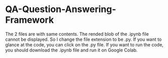 # QA-Question-Answering-Framework
The 2 files are with same contents. The rended blob of the .ipynb file cannot be displayed. So I change the file extension to be .py. If you want to glance at the code, you can click on the .py file. If you want to run the code, you should download the .ipynb file and run it on Google Colab.
